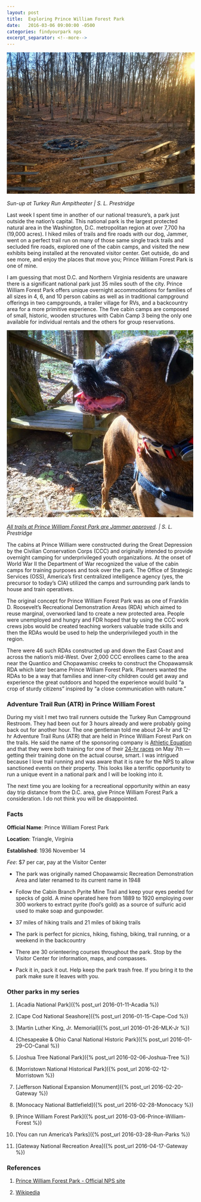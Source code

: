 ```yaml
---
layout: post
title:  Exploring Prince William Forest Park
date:   2016-03-06 09:00:00 -0500
categories: findyourpark nps
excerpt_separator: <!--more-->
---
```


![](/img/2016-03-06-Amphitheater.jpg)

<cite>Sun-up at Turkey Run Ampitheater | S. L. Prestridge</cite>

Last week I spent time in another of our national treasure’s, a park just outside the nation’s capital. This national park is the largest protected natural area in the Washington, D.C. metropolitan region at over 7,700 ha (19,000 acres). I hiked miles of trails and fire roads with our dog, Jammer, went on a perfect trail run on many of those same single track trails and secluded fire roads, explored one of the cabin camps, and visited the new exhibits being installed at the renovated visitor center. Get outside, do and see more, and enjoy the places that move you; Prince William Forest Park is one of mine.

<!--more-->

I am guessing that most D.C. and Northern Virginia residents are unaware there is a significant national park just 35 miles south of the city. Prince William Forest Park offers unique overnight accommodations for families of all sizes in 4, 6, and 10 person cabins as well as in traditional campground offerings in two campgrounds, a trailer village for RVs, and a backcountry area for a more primitive experience. The five cabin camps are composed of small, historic, wooden structures with Cabin Camp 3 being the only one available for individual rentals and the others for group reservations.

![](/img/2016-03-06-Jammer.jpg)

<cite>[All trails at Prince William Forest Park are Jammer approved](https://www.instagram.com/p/BCnXpn8CZ1b/). | S. L. Prestridge</cite>

The cabins at Prince William were constructed during the Great Depression by the Civilian Conservation Corps (CCC) and originally intended to provide overnight camping for underprivileged youth organizations. At the onset of World War II the Department of War recognized the value of the cabin camps for training purposes and took over the park. The Office of Strategic Services (OSS), America’s first centralized intelligence agency (yes, the precursor to today’s CIA) utilized the camps and surrounding park lands to house and train operatives.

The original concept for Prince William Forest Park was as one of Franklin D. Roosevelt’s Recreational Demonstration Areas (RDA) which aimed to reuse marginal, overworked land to create a new protected area. People were unemployed and hungry and FDR hoped that by using the CCC work crews jobs would be created teaching workers valuable trade skills and then the RDAs would be used to help the underprivileged youth in the region.

There were 46 such RDAs constructed up and down the East Coast and across the nation’s mid-West. Over 2,000 CCC enrollees came to the area near the Quantico and Chopawamisc creeks to construct the Chopawamsik RDA which later became Prince William Forest Park. Planners wanted the RDAs to be a way that families and inner-city children could get away and experience the great outdoors and hoped the experience would build “a crop of sturdy citizens” inspired by “a close communication with nature.”


### Adventure Trail Run (ATR) in Prince William Forest

During my visit I met two trail runners outside the Turkey Run Campground Restroom. They had been out for 3 hours already and were probably going back out for another hour. The one gentleman told me about 24-hr and 12-hr Adventure Trail Runs (ATR) that are held in Prince William Forest Park on the trails. He said the name of the sponsoring company is [Athletic Equation](https://athletic-equation.com/Home.html) and that they were both training for one of their [24-hr races](https://athletic-equation.com/24-HR_ATR.html) on May 7th — getting their training done on the actual course, smart. I was intrigued because I love trail running and was aware that it is rare for the NPS to allow sanctioned events on their property. This looks like a terrific opportunity to run a unique event in a national park and I will be looking into it.

The next time you are looking for a recreational opportunity within an easy day trip distance from the D.C. area, give Prince William Forest Park a consideration. I do not think you will be disappointed.


### Facts

**Official Name**: Prince William Forest Park

**Location**: Triangle, Virginia

**Established**: 1936 November 14

*Fee*: $7 per car, pay at the Visitor Center

- The park was originally named Chopawamsic Recreation Demonstration Area and later renamed to its current name in 1948

- Follow the Cabin Branch Pyrite Mine Trail and keep your eyes peeled for specks of gold. A mine operated here from 1889 to 1920 employing over 300 workers to extract pyrite (fool’s gold) as a source of sulfuric acid used to make soap and gunpowder.

- 37 miles of hiking trails and 21 miles of biking trails

- The park is perfect for picnics, hiking, fishing, biking, trail running, or a weekend in the backcountry

- There are 30 orienteering courses throughout the park. Stop by the Visitor Center for information, maps, and compasses.

- Pack it in, pack it out. Help keep the park trash free. If you bring it to the park make sure it leaves with you.


### Other parks in my series

1. [Acadia National Park]({% post_url 2016-01-11-Acadia %})

2. [Cape Cod National Seashore]({% post_url 2016-01-15-Cape-Cod %})

3. [Martin Luther King, Jr. Memorial]({% post_url 2016-01-26-MLK-Jr %})

4. [Chesapeake & Ohio Canal National Historic Park]({% post_url 2016-01-29-CO-Canal %})

5. [Joshua Tree National Park]({% post_url 2016-02-06-Joshua-Tree %})

6. [Morristown National Historical Park]({% post_url 2016-02-12-Morristown %})

7. [Jefferson National Expansion Monument]({% post_url 2016-02-20-Gateway %})

8. [Monocacy National Battlefield]({% post_url 2016-02-28-Monocacy %})

9. [Prince William Forest Park]({% post_url 2016-03-06-Prince-William-Forest %})

10. [You can run America’s Parks]({% post_url 2016-03-28-Run-Parks %})

11. [Gateway National Recreation Area]({% post_url 2016-04-17-Gateway %})


### References

1. [Prince William Forest Park - Official NPS site](http://www.nps.gov/prwi/index.htm)

2. [Wikipedia](https://en.wikipedia.org/wiki/Prince_William_Forest_Park)
